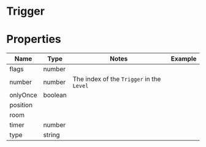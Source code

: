 # Trigger

# Properties
|Name|Type|Notes|Example
|---|---|----|----|
|flags|number|||
|number|number|The index of the `Trigger` in the `Level`||
|onlyOnce|boolean|||
|position||||
|room||||
|timer|number|||
|type|string|||